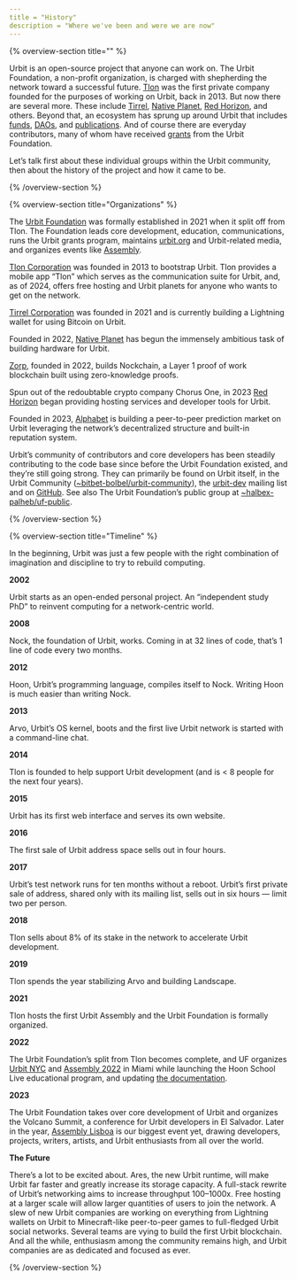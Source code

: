 ```yaml
---
title = "History"
description = "Where we've been and were we are now"
---
```



{% overview-section title=""  %}

Urbit is an open-source project that anyone can work on. The Urbit Foundation, a non-profit organization, is charged with shepherding the network toward a successful future. [Tlon](https://tlon.io/) was the first private company founded for the purposes of working on Urbit, back in 2013. But now there are several more. These include [Tirrel](https://tirrel.io/), [Native Planet](https://www.nativeplanet.io/), [Red Horizon](https://redhorizon.com/), and others. Beyond that, an ecosystem has sprung up around Urbit that includes [funds](https://assembly.capital/), [DAOs](https://labyrinthdao.io/), and [publications](https://marsreview.org/). And of course there are everyday contributors, many of whom have received [grants](https://urbit.org/grants) from the Urbit Foundation. 

Let’s talk first about these individual groups within the Urbit community, then about the history of the project and how it came to be.

{% /overview-section  %}

{% overview-section title="Organizations"  %}

The [Urbit Foundation](https://urbit.org/) was formally established in 2021 when it split off from Tlon. The Foundation leads core development, education, communications, runs the Urbit grants program, maintains [urbit.org](https://urbit.org/) and Urbit-related media, and organizes events like [Assembly](https://assembly.urbit.org/).

[Tlon Corporation](https://tlon.io/) was founded in 2013 to bootstrap Urbit. Tlon provides a mobile app “Tlon” which serves as the communication suite for Urbit, and, as of 2024, offers free hosting and Urbit planets for anyone who wants to get on the network. 

[Tirrel Corporation](https://tirrel.io/) was founded in 2021 and is currently building a Lightning wallet for using Bitcoin on Urbit.

Founded in 2022, [Native Planet](https://www.nativeplanet.io/) has begun the immensely ambitious task of building hardware for Urbit.

[Zorp](http://zorp.io/), founded in 2022, builds Nockchain, a Layer 1 proof of work blockchain built using zero-knowledge proofs.

Spun out of the redoubtable crypto company Chorus One, in 2023 [Red Horizon](https://redhorizon.com/) began providing hosting services and developer tools for Urbit.

Founded in 2023, [Alphabet](https://tlon.network/lure/~sarmyn-samnym/alphabet) is building a peer-to-peer prediction market on Urbit leveraging the network’s decentralized structure and built-in reputation system. 

Urbit’s community of contributors and core developers has been steadily contributing to the code base since before the Urbit Foundation existed, and they’re still going strong. They can primarily be found on Urbit itself, in the Urbit Community ([~bitbet-bolbel/urbit-community](https://urbit.org/groups/~bitbet-bolbel/urbit-community)), the [urbit-dev](https://groups.google.com/a/urbit.org/g/dev?pli=1) mailing list and on [GitHub](https://github.com/urbit). See also The Urbit Foundation’s public group at [~halbex-palheb/uf-public](https://urbit.org/groups/~halbex-palheb/uf-public).

{% /overview-section  %}

{% overview-section title="Timeline"  %}

In the beginning, Urbit was just a few people with the right combination of imagination and discipline to try to rebuild computing.

**2002**

Urbit starts as an open-ended personal project. An “independent study PhD” to reinvent computing for a network-centric world.

**2008**

Nock, the foundation of Urbit, works. Coming in at 32 lines of code, that’s 1 line of code every two months.

**2012**

Hoon, Urbit’s programming language, compiles itself to Nock. Writing Hoon is much easier than writing Nock.

**2013**

Arvo, Urbit’s OS kernel, boots and the first live Urbit network is started with a command-line chat.

**2014**

Tlon is founded to help support Urbit development (and is < 8 people for the next four years).

**2015**

Urbit has its first web interface and serves its own website.

**2016**

The first sale of Urbit address space sells out in four hours.

**2017**

Urbit’s test network runs for ten months without a reboot. Urbit’s first private sale of address, shared only with its mailing list, sells out in six hours — limit two per person.

**2018**

Tlon sells about 8% of its stake in the network to accelerate Urbit development. 

**2019**

Tlon spends the year stabilizing Arvo and building Landscape.

**2021**

Tlon hosts the first Urbit Assembly and the Urbit Foundation is formally organized. 

**2022**

The Urbit Foundation’s split from Tlon becomes complete, and UF organizes [Urbit NYC](https://urbit.org/groups/~ladtem-filmyr/urbit-ny-week) and [Assembly 2022](https://www.youtube.com/playlist?list=PLYGEMSwLguIGfxboRkv38sDeXH71koyET) in Miami while launching the Hoon School Live educational program, and updating [the documentation](https://docs.urbit.org/courses/hoon-school). 

**2023**

The Urbit Foundation takes over core development of Urbit and organizes the Volcano Summit, a conference for Urbit developers in El Salvador. Later in the year, [Assembly Lisboa](https://www.youtube.com/playlist?list=PLYGEMSwLguIF9wPzEoBr_MV3qR_mFSfXy) is our biggest event yet, drawing developers, projects, writers, artists, and Urbit enthusiasts from all over the world.

**The Future**

There’s a lot to be excited about. Ares, the new Urbit runtime, will make Urbit far faster and greatly increase its storage capacity. A full-stack rewrite of Urbit’s networking aims to increase throughput 100–1000x. Free hosting at a larger scale will allow larger quantities of users to join the network. A slew of new Urbit companies are working on everything from Lightning wallets on Urbit to Minecraft-like peer-to-peer games to full-fledged Urbit social networks. Several teams are vying to build the first Urbit blockchain. And all the while, enthusiasm among the community remains high, and Urbit companies are as dedicated and focused as ever.

{% /overview-section  %}
